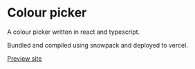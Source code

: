 # Colour picker

A colour picker written in react and typescript.

Bundled and compiled using snowpack and deployed to vercel.

[Preview site](https://colour-picker-six.vercel.app/)
